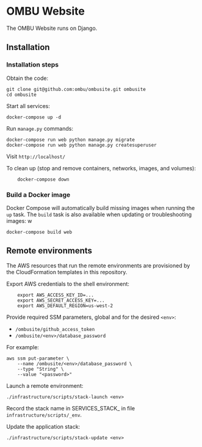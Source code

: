 OMBU Website
============

The OMBU Website runs on Django.

Installation
------------

### Installation steps

Obtain the code:

    git clone git@github.com:ombu/ombusite.git ombusite
    cd ombusite

Start all services:

    docker-compose up -d

Run `manage.py` commands:

    docker-compose run web python manage.py migrate
    docker-compose run web python manage.py createsuperuser

Visit `http://localhost/`

To clean up (stop and remove containers, networks, images, and volumes):

        docker-compose down

### Build a Docker image

Docker Compose will automatically build missing images when running the `up`
task. The `build` task is also available when updating or troubleshooting
images:  w

    docker-compose build web


Remote environments
-------------------

The AWS resources that run the remote environments are provisioned by the 
CloudFormation templates in this repository. 

Export AWS credentials to the shell environment:

        export AWS_ACCESS_KEY_ID=...
        export AWS_SECRET_ACCESS_KEY=...
        export AWS_DEFAULT_REGION=us-west-2

Provide required SSM parameters, global and for the desired `<env>`:

- `/ombusite/github_access_token`
- `/ombusite/<env>/database_password`

For example:

    aws ssm put-parameter \
        --name /ombusite/<env>/database_password \
        --type "String" \
        --value "<password>"

Launch a remote environment:

    ./infrastructure/scripts/stack-launch <env> 

Record the stack name in SERVICES_STACK_<env> in file `infrastructure/scripts/_env`.

Update the application stack:

    ./infrastructure/scripts/stack-update <env> 
